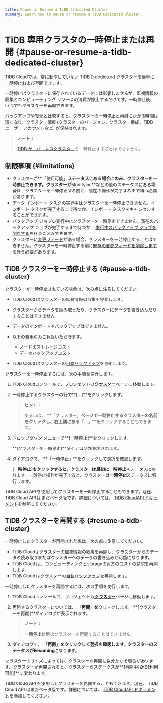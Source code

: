 ```yaml
---
title: Pause or Resume a TiDB Dedicated Cluster
summary: Learn how to pause or resume a TiDB Dedicated cluster.
---
```


# TiDB 専用クラスタの一時停止または再開 {#pause-or-resume-a-tidb-dedicated-cluster}

TiDB Cloudでは、常に動作していない TiDB D dedicated クラスターを簡単に一時停止および再開できます。

一時停止はクラスターに保存されているデータには影響しませんが、監視情報の収集とコンピューティング リソースの消費が停止するだけです。一時停止後、いつでもクラスターを再開できます。

バックアップや復元と比較すると、クラスターの一時停止と再開にかかる時間は短くなり、クラスター情報 (クラスターのバージョン、クラスター構成、TiDB ユーザー アカウントなど) が保持されます。

> **ノート：**
>
> [TiDB サーバーレスクラスター](/tidb-cloud/select-cluster-tier.md#tidb-serverless)を一時停止することはできません。

## 制限事項 {#limitations}

-   クラスターが**「使用可能」**ステータスにある場合にのみ、クラスターを一時停止できます。クラスターが**Modifying**などの他のステータスにある場合は、クラスターを一時停止する前に、現在の操作が完了するまで待つ必要があります。
-   データ インポート タスクの実行中はクラスターを一時停止できません。インポート タスクが完了するまで待つか、インポート タスクをキャンセルすることができます。
-   バックアップ ジョブの実行中はクラスターを一時停止できません。現在のバックアップ ジョブが完了するまで待つか、 [実行中のバックアップ ジョブを削除する](/tidb-cloud/backup-and-restore.md#delete-a-running-backup-job)を待つことができます。
-   クラスターに[変更フィード](/tidb-cloud/changefeed-overview.md)がある場合、クラスターを一時停止することはできません。クラスターを一時停止する前に[既存の変更フィードを削除します](/tidb-cloud/changefeed-overview.md#delete-a-changefeed)を行う必要があります。

## TiDB クラスターを一時停止する {#pause-a-tidb-cluster}

クラスターが一時停止されている場合は、次の点に注意してください。

-   TiDB Cloud はクラスターの監視情報の収集を停止します。

-   クラスターからデータを読み取ったり、クラスターにデータを書き込んだりすることはできません。

-   データのインポートやバックアップはできません。

-   以下の費用のみご負担いただきます。

    -   ノードのストレージコスト
    -   データバックアップコスト

-   TiDB Cloud はクラスターの[自動バックアップ](/tidb-cloud/backup-and-restore.md#automatic-backup)を停止します。

クラスターを一時停止するには、次の手順を実行します。

1.  TiDB Cloudコンソールで、プロジェクトの[**クラスター**](https://tidbcloud.com/console/clusters)ページに移動します。

2.  一時停止するクラスターの行で**[...]**をクリックします。

    > **ヒント：**
    >
    > あるいは、 **「クラスター」**ページで一時停止するクラスターの名前をクリックし、右上隅にある**「...」**をクリックすることもできます。

3.  ドロップダウン メニューで**[一時停止]**をクリックします。

    **[クラスターを一時停止]**ダイアログが表示されます。

4.  ダイアログで、 **「一時停止」**をクリックして選択を確認します。

    **[一時停止]**をクリックすると、クラスターは最初に**一時停止**ステータスになります。一時停止操作が完了すると、クラスターは**一時停止**ステータスに移行します。

TiDB Cloud API を使用してクラスターを一時停止することもできます。現在、 TiDB Cloud API はまだベータ版です。詳細については、 [TiDB CloudAPI ドキュメント](https://docs.pingcap.com/tidbcloud/api/v1beta)を参照してください。

## TiDB クラスターを再開する {#resume-a-tidb-cluster}

一時停止したクラスターが再開された後は、次の点に注意してください。

-   TiDB Cloudはクラスターの監視情報の収集を再開し、クラスターからのデータの読み取りまたはクラスターへのデータの書き込みが可能になります。
-   TiDB Cloud は、コンピューティングとstorageの両方のコストの請求を再開します。
-   TiDB Cloud はクラスターの[自動バックアップ](/tidb-cloud/backup-and-restore.md#automatic-backup)を再開します。

一時停止したクラスターを再開するには、次の手順を実行します。

1.  TiDB Cloudコンソールで、プロジェクトの[**クラスター**](https://tidbcloud.com/console/clusters)ページに移動します。

2.  再開するクラスターについては、 **「再開」を**クリックします。 **[クラスターを再開]**ダイアログが表示されます。

    > **ノート：**
    >
    > **一時停止**状態のクラスターを再開することはできません。

3.  ダイアログで、 **「再開」**をクリックして選択を確認します。クラスターのステータスが**Resuming**になります。

クラスターのサイズによっては、クラスターの再開に数分かかる場合があります。クラスターが再開されると、クラスターのステータスが**[再開中]**から**[利用可能]**に変わります。

TiDB Cloud API を使用してクラスターを再開することもできます。現在、 TiDB Cloud API はまだベータ版です。詳細については、 [TiDB CloudAPI ドキュメント](https://docs.pingcap.com/tidbcloud/api/v1beta)を参照してください。
